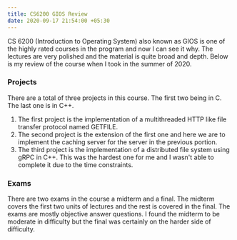 ```yaml
---
title: CS6200 GIOS Review
date: 2020-09-17 21:54:00 +05:30
---
```


CS 6200 (Introduction to Operating System) also known as GIOS is one of the highly rated courses in the program and now I can see it why. The lectures are very polished and the material is quite broad and depth. 
Below is my review of the course when I took in the summer of 2020.

### Projects

There are a total of three projects in this course. The first two being in C. The last one is in C++.
1. The first project is the implementation of a multithreaded HTTP like file transfer protocol named GETFILE.
2. The second project is the extension of the first one and here we are to implement the caching server for the server in the previous portion.
3. The third project is the implementation of a distributed file system using gRPC in C++. This was the hardest one for me and I wasn't able to complete it due to the time constraints.

### Exams

There are two exams in the course a midterm and a final. The midterm covers the first two units of lectures and the rest is covered in the final. The exams are mostly objective answer questions. I found the midterm to be moderate in difficulty but the final was certainly on the harder side of difficulty.